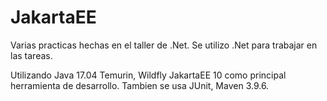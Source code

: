 # JakartaEE

Varias practicas hechas en el taller de .Net. Se utilizo .Net para trabajar en las tareas.

Utilizando Java 17.04 Temurin, Wildfly JakartaEE 10 como principal herramienta de desarrollo. Tambien se usa JUnit, Maven 3.9.6.
